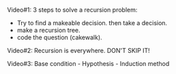 Video#1: 3 steps to solve a recursion problem:

- Try to find a makeable decision. then take a decision.
- make a recursion tree.
- code the question (cakewalk).

Video#2: Recursion is everywhere. DON'T SKIP IT!

Video#3: Base condition - Hypothesis - Induction method

